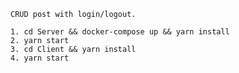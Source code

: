 `CRUD post with login/logout.`

```
1. cd Server && docker-compose up && yarn install
2. yarn start
3. cd Client && yarn install
4. yarn start
```
